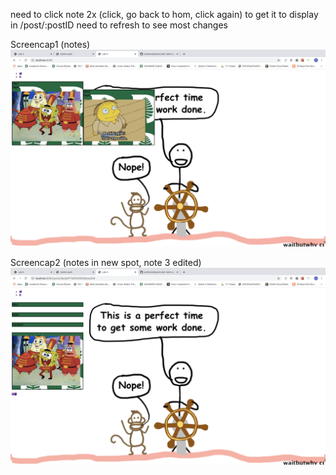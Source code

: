 need to click note 2x (click, go back to hom, click again) to get it to display in /post/:postID
need to refresh to see most changes

Screencap1 (notes)
![Alt text](screencap1.png?raw=true)

Screencap2 (notes in new spot, note 3 edited)
![Alt text](screencap2.png?raw=true)
